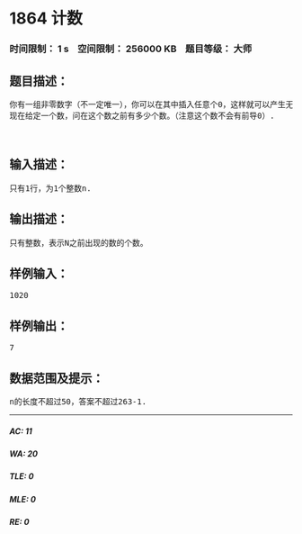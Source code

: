 # 1864 计数   
### 时间限制： 1 s&nbsp;&nbsp;&nbsp;&nbsp;空间限制： 256000 KB&nbsp;&nbsp;&nbsp;&nbsp;题目等级： 大师  
## 题目描述：  

<pre>
你有一组非零数字（不一定唯一），你可以在其中插入任意个0，这样就可以产生无限个数。比如说给定{1,2},那么可以生成数字12,21,102,120,201,210,1002,1020,等等。
现在给定一个数，问在这个数之前有多少个数。（注意这个数不会有前导0）.
  

</pre>
  
  
## 输入描述：  

<pre>
只有1行，为1个整数n.
</pre>
  
  
## 输出描述：  

<pre>
只有整数，表示N之前出现的数的个数。
</pre>
  
  
## 样例输入：  

<pre>
1020
</pre>
  
  
## 样例输出：  

<pre>
7
</pre>
  
  
## 数据范围及提示：  

<pre>
n的长度不超过50，答案不超过263-1.
</pre>
  
  
***  

##### AC: 11  
##### WA: 20  
##### TLE: 0  
##### MLE: 0  
##### RE: 0  
